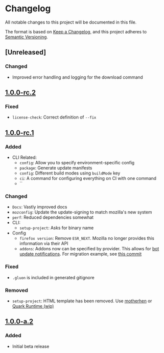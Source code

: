 # Changelog

All notable changes to this project will be documented in this file.

The format is based on [Keep a Changelog](https://keepachangelog.com/en/1.0.0/),
and this project adheres to [Semantic Versioning](https://semver.org/spec/v2.0.0.html).

## [Unreleased]

### Changed
- Improved error handling and logging for the download command

## [1.0.0-rc.2]

### Fixed
- `license-check`: Correct definition of `--fix`

## [1.0.0-rc.1]

### Added
- CLI Related:
    - `config`: Allow you to specify environment-specific config
    - `package`: Generate update manifests
    - `config`: Different build modes using `buildMode` key
    - `ci`: A command for configuring everything on CI with one command
    - ``

### Changed

- `Docs`: Vastly improved docs
- `mozconfig`: Update the update-signing to match mozilla's new system
- `perf`: Reduced dependencies somewhat
- CLI:
    - `setup-project`: Asks for binary name
- Config
    - `firefox version`: Remove `ESR_NEXT`. Mozilla no longer provides this information via their API
    - `addons`: Addons now can be specified by provider. This allows for [bot update notifications](https://github.com/pulse-browser/update-bot). For migration example, see [this commit](https://github.com/pulse-browser/browser/commit/2ca3b2606299ef03e2adbcf43974bbe6ec8c2eea)

### Fixed
- `.gluon` is included in generated gitignore

### Removed
- `setup-project`: HTML template has been removed. Use [motherhen](https://github.com/ajvincent/motherhen) or [Quark Runtime (wip)](https://github.com/quark-platform/runtime)

## [1.0.0-a.2]

### Added

- Initial beta release

[1.0.0-rc.2]: https://github.com/pulse-browser/gluon/compare/v1.0.0-rc.1...v1.0.0-rc.2
[1.0.0-rc.1]: https://github.com/pulse-browser/gluon/compare/v1.0.0-a.2...v1.0.0-rc.1
[1.0.0-a.2]: https://github.com/pulse-browser/gluon/compare/v1.0.0-a.1...v1.0.0-a.2

